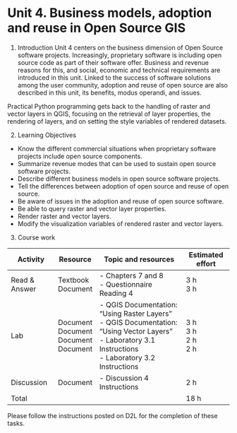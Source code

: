 # Unit 4. Business models, adoption and reuse in Open Source GIS

1. Introduction
Unit 4 centers on the business dimension of Open Source software projects. Increasingly, proprietary
software is including open source code as part of their software offer. Business and revenue reasons for
this, and social, economic and technical requirements are introduced in this unit. Linked to the success of
software solutions among the user community, adoption and reuse of open source are also described in
this unit, its benefits, modus operandi, and issues.

Practical Python programming gets back to the handling of raster and vector layers in QGIS, focusing on
the retrieval of layer properties, the rendering of layers, and on setting the style variables of rendered
datasets.

2. Learning Objectives
- Know the different commercial situations when proprietary software projects include open
source components.
- Summarize revenue modes that can be used to sustain open source software projects.
- Describe different business models in open source software projects.
- Tell the differences between adoption of open source and reuse of open source.
- Be aware of issues in the adoption and reuse of open source software.
- Be able to query raster and vector layer properties.
- Render raster and vector layers.
- Modify the visualization variables of rendered raster and vector layers.

3. Course work

| Activity | Resource | Topic and resources | Estimated effort |
| -- | -- | -- | -- |
| Read & Answer | Textbook<br>Document | - Chapters 7 and 8<br>- Questionnaire Reading 4 | 3 h<br>3 h |
| Lab | Document<br>Document<br>Document<br>Document |- QGIS Documentation: “Using Raster Layers”<br>- QGIS Documentation: “Using Vector Layers”<br>- Laboratory 3.1 Instructions<br>- Laboratory 3.2 Instructions | 3 h<br>3 h<br>2 h<br>2 h |
| Discussion | Document | - Discussion 4 Instructions | 2 h |
| Total | | | 18 h |

Please follow the instructions posted on D2L for the completion of these tasks.
